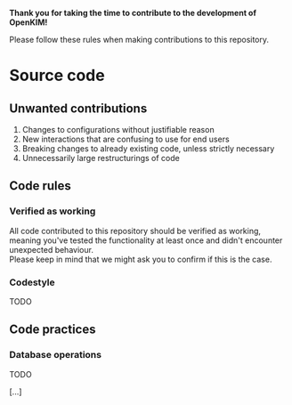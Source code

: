 **Thank you for taking the time to contribute to the development of OpenKIM!**

Please follow these rules when making contributions to this repository.

# Source code

## Unwanted contributions

1. Changes to configurations without justifiable reason
2. New interactions that are confusing to use for end users
3. Breaking changes to already existing code, unless strictly necessary
4. Unnecessarily large restructurings of code

## Code rules

### Verified as working

All code contributed to this repository should be verified as working, meaning you've tested the functionality at least once and didn't encounter unexpected behaviour.   
Please keep in mind that we might ask you to confirm if this is the case.

### Codestyle

TODO

## Code practices

### Database operations

TODO

[...]
